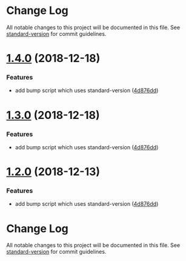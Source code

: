 # Change Log

All notable changes to this project will be documented in this file. See [standard-version](https://github.com/conventional-changelog/standard-version) for commit guidelines.

<a name="1.4.0"></a>
# [1.4.0](https://git-codecommit.us-east-1.amazonaws.com/v1/repos/jsii-sample/compare/v1.1.3...v1.4.0) (2018-12-18)


### Features

* add bump script which uses standard-version ([4d876dd](https://git-codecommit.us-east-1.amazonaws.com/v1/repos/jsii-sample/commits/4d876dd))



<a name="1.3.0"></a>
# [1.3.0](https://git-codecommit.us-east-1.amazonaws.com/v1/repos/jsii-sample/compare/v1.1.3...v1.3.0) (2018-12-18)


### Features

* add bump script which uses standard-version ([4d876dd](https://git-codecommit.us-east-1.amazonaws.com/v1/repos/jsii-sample/commits/4d876dd))



<a name="1.2.0"></a>
# [1.2.0](https://git-codecommit.us-east-1.amazonaws.com/v1/repos/jsii-sample/compare/v1.1.3...v1.2.0) (2018-12-13)


### Features

* add bump script which uses standard-version ([4d876dd](https://git-codecommit.us-east-1.amazonaws.com/v1/repos/jsii-sample/commits/4d876dd))



# Change Log

All notable changes to this project will be documented in this file. See [standard-version](https://github.com/conventional-changelog/standard-version) for commit guidelines.
